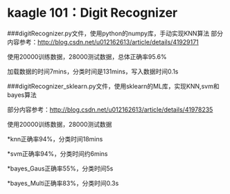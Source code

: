 # kaagle 101：Digit Recognizer

###digitRecognizer.py文件，使用python的numpy库，手动实现KNN算法
部分内容参考：<http://blog.csdn.net/u012162613/article/details/41929171>

使用20000训练数据，28000测试数据，总体正确率95.6%

加载数据的时间7mins，分类时间是131mins，写入数据时间0.1s

###digitRecognizer_sklearn.py文件，使用sklearn的ML库，实现KNN,svm和bayes算法

部分内容参考：<http://blog.csdn.net/u012162613/article/details/41978235>

使用20000训练数据，28000测试数据

*knn正确率94%，分类时间18mins

*svm正确率94%，分类时间约6mins

*bayes_Gaus正确率55%，分类时间5s

*bayes_Multi正确率83%，分类时间0.3s

